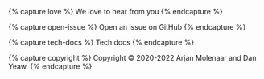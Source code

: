 {% capture love %}
We love to hear from you
{% endcapture %}

{% capture open-issue %} 
Open an issue on GitHub
{% endcapture %}

{% capture tech-docs %}
 Tech docs
{% endcapture %}

{% capture copyright %}
Copyright &copy; 2020-2022 Arjan Molenaar and Dan Yeaw.
{% endcapture %}
